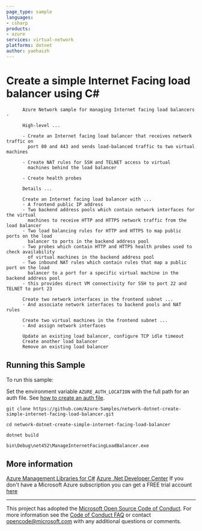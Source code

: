 ```yaml
---
page_type: sample
languages:
- csharp
products:
- azure
services: virtual-network
platforms: dotnet
author: yaohaizh
---
```


# Create a simple Internet Facing load balancer using C# #

          Azure Network sample for managing Internet facing load balancers -
         
          High-level ...
         
          - Create an Internet facing load balancer that receives network traffic on
            port 80 and 443 and sends load-balanced traffic to two virtual machines
         
          - Create NAT rules for SSH and TELNET access to virtual
            machines behind the load balancer
         
          - Create health probes
         
          Details ...
         
          Create an Internet facing load balancer with ...
          - A frontend public IP address
          - Two backend address pools which contain network interfaces for the virtual
            machines to receive HTTP and HTTPS network traffic from the load balancer
          - Two load balancing rules for HTTP and HTTPS to map public ports on the load
            balancer to ports in the backend address pool
          - Two probes which contain HTTP and HTTPS health probes used to check availability
            of virtual machines in the backend address pool
          - Two inbound NAT rules which contain rules that map a public port on the load
            balancer to a port for a specific virtual machine in the backend address pool
          - this provides direct VM connectivity for SSH to port 22 and TELNET to port 23
         
          Create two network interfaces in the frontend subnet ...
          - And associate network interfaces to backend pools and NAT rules
         
          Create two virtual machines in the frontend subnet ...
          - And assign network interfaces
         
          Update an existing load balancer, configure TCP idle timeout
          Create another load balancer
          Remove an existing load balancer


## Running this Sample ##

To run this sample:

Set the environment variable `AZURE_AUTH_LOCATION` with the full path for an auth file. See [how to create an auth file](https://github.com/Azure/azure-libraries-for-net/blob/master/AUTH.md).

    git clone https://github.com/Azure-Samples/network-dotnet-create-simple-internet-facing-load-balancer.git

    cd network-dotnet-create-simple-internet-facing-load-balancer

    dotnet build

    bin\Debug\net452\ManageInternetFacingLoadBalancer.exe

## More information ##

[Azure Management Libraries for C#](https://github.com/Azure/azure-sdk-for-net/tree/Fluent)
[Azure .Net Developer Center](https://azure.microsoft.com/en-us/develop/net/)
If you don't have a Microsoft Azure subscription you can get a FREE trial account [here](http://go.microsoft.com/fwlink/?LinkId=330212)

---

This project has adopted the [Microsoft Open Source Code of Conduct](https://opensource.microsoft.com/codeofconduct/). For more information see the [Code of Conduct FAQ](https://opensource.microsoft.com/codeofconduct/faq/) or contact [opencode@microsoft.com](mailto:opencode@microsoft.com) with any additional questions or comments.